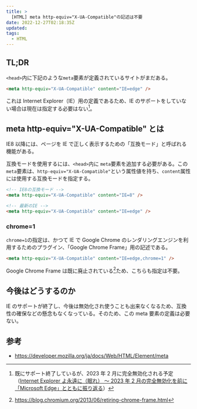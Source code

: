```yaml
---
title: >
  [HTML] meta http-equiv="X-UA-Compatible"の記述は不要
date: 2022-12-27T02:18:35Z
updated:
tags:
  - HTML
---
```


## TL;DR

`<head>`内に下記のような`meta`要素が定義されているサイトがまだある。

```html
<meta http-equiv="X-UA-Compatible" content="IE=edge" />
```

これは Internet Explorer（IE）用の定義であるため、IE のサポートをしていない場合は現在は指定する必要はない[^1]。

## meta http-equiv="X-UA-Compatible" とは

IE8 以降には、ページを IE で正しく表示するための「互換モード」と呼ばれる機能がある。

互換モードを使用するには、`<head>`内に `meta`要素を追加する必要がある。この`meta`要素は、`http-equiv="X-UA-Compatible"`という属性値を持ち、`content`属性には使用する互換モードを指定する。

```html
<!-- IE8の互換モード -->
<meta http-equiv="X-UA-Compatible" content="IE=8" />

<!-- 最新のIE -->
<meta http-equiv="X-UA-Compatible" content="IE=edge" />
```

### chrome=1

`chrome=1`の指定は、かつて IE で Google Chrome のレンダリングエンジンを利用するためのプラグイン、「Google Chrome Frame」用の記述である。

```html
<meta http-equiv="X-UA-Compatible" content="IE=edge,chrome=1" />
```

Google Chrome Frame は既に廃止されている[^2]ため、こちらも指定は不要。

## 今後はどうするのか

IE のサポートが終了し、今後は無効化され使うことも出来なくなるため、互換性の確保などの懸念もなくなっている。そのため、この meta 要素の定義は必要ない。

## 参考

- https://developer.mozilla.org/ja/docs/Web/HTML/Element/meta

[^1]: 既にサポート終了しているが、2023 年 2 月に完全無効化される予定（[Internet Explorer よ永遠に（眠れ） ～ 2023 年 2 月の完全無効化を前に「Microsoft Edge」とともに振り返る](https://forest.watch.impress.co.jp/docs/special/1452848.html)）
[^2]: https://blog.chromium.org/2013/06/retiring-chrome-frame.html
